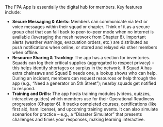 The FPA App is essentially the digital hub for members. Key features include:  
- **Secure Messaging & Alerts:** Members can communicate via text or voice messages within their squad or chapter. Think of it as a secure group chat that can fall back to peer-to-peer mode when no internet is available (leveraging the mesh network from Chapter 8). Important alerts (weather warnings, evacuation orders, etc.) are distributed as push notifications when online, or stored and relayed via other members when offline.  
- **Resource Sharing & Tracking:** The app has a section for inventories. Squads can log their critical supplies (aggregated to respect privacy) – this helps identify shortages or surplus in the network. If Squad A has extra chainsaws and Squad B needs one, a lookup shows who can help. During an incident, members can request resources or help through the app (e.g., “Need a generator on 5th Street”); nearby squads get notified to respond.  
- **Training and Drills:** The app hosts training modules (videos, quizzes, interactive guides) which members use for their Operational Readiness progression (Chapter 6). It tracks completed courses, certifications (like first aid, ham license), and upcoming training events. It can also simulate scenarios for practice – e.g., a “Disaster Simulator” that presents challenges and times your responses, making learning interactive.
